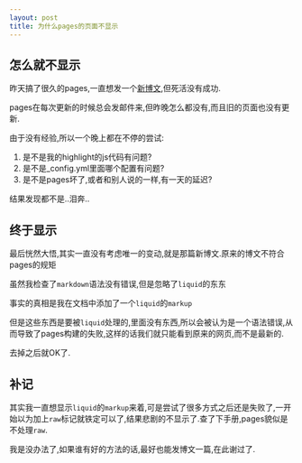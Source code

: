 ```yaml
---
layout: post
title: 为什么pages的页面不显示
---
```


## 怎么就不显示

昨天搞了很久的pages,一直想发一个[新博文](/how_to_highlight_code),但死活没有成功.

pages在每次更新的时候总会发邮件来,但昨晚怎么都没有,而且旧的页面也没有更新.

由于没有经验,所以一个晚上都在不停的尝试:

1. 是不是我的highlight的js代码有问题?
2. 是不是_config.yml里面哪个配置有问题?
3. 是不是pages坏了,或者和别人说的一样,有一天的延迟?

结果发现都不是..泪奔..

## 终于显示

最后恍然大悟,其实一直没有考虑唯一的变动,就是那篇新博文.原来的博文不符合pages的规矩

虽然我检查了`markdown`语法没有错误,但是忽略了`liquid`的东东

事实的真相是我在文档中添加了一个`liquid`的`markup`

但是这些东西是要被`liquid`处理的,里面没有东西,所以会被认为是一个语法错误,从而导致了pages构建的失败,这样的话我们就只能看到原来的网页,而不是最新的.

去掉之后就OK了.

## 补记

其实我一直想显示`liquid`的`markup`来着,可是尝试了很多方式之后还是失败了,一开始以为加上`raw`标记就铁定可以了,结果悲剧的不显示了.查了下手册,pages貌似是不处理`raw`.

我是没办法了,如果谁有好的方法的话,最好也能发博文一篇,在此谢过了.
